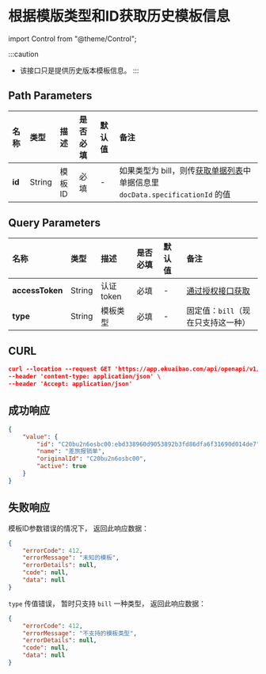 # 根据模版类型和ID获取历史模板信息

import Control from "@theme/Control";

<Control
method="GET"
url="/api/openapi/v1/specifications/$`id`"
/>

:::caution
- 该接口只是提供历史版本模板信息。
:::


## Path Parameters

| 名称 | 类型 | 描述 | 是否必填 | 默认值 | 备注 |
| :--- | :--- | :--- | :--- |:--- | :--- |
| **id** | String | 模板ID | 必填 | - | 如果类型为 bill，则传[获取单据列表](/docs/open-api/flows/get-forms-sequences)中单据信息里 `docData.specificationId` 的值 |

## Query Parameters

| 名称 | 类型 | 描述 | 是否必填 | 默认值 | 备注 |
| :--- | :--- | :--- | :--- |:--- | :--- |
| **accessToken** | String  | 认证token	| 必填 | - | [通过授权接口获取](/docs/open-api/getting-started/auth) |
| **type**        | String  | 模板类型    | 必填 | - | 固定值：`bill`（现在只支持这一种）|

## CURL
```json
curl --location --request GET 'https://app.ekuaibao.com/api/openapi/v1/specifications/$C20bu2n6osbc00:ebd338960d9053892b3fd86dfa6f31690d014de7?accessToken=qUMbutefrU8U00&type=bill' \
--header 'content-type: application/json' \
--header 'Accept: application/json'
```

## 成功响应
```json
{
    "value": {
        "id": "C20bu2n6osbc00:ebd338960d9053892b3fd86dfa6f31690d014de7",  //单据模板版本ID
        "name": "差旅报销单",                                              //单据模板名称
        "originalId": "C20bu2n6osbc00",                                   //单据模板ID
        "active": true                                                    //是否启用
    }
}
```

## 失败响应
模板ID参数错误的情况下， 返回此响应数据：
```json
{
    "errorCode": 412,
    "errorMessage": "未知的模板",
    "errorDetails": null,
    "code": null,
    "data": null
}
```

`type` 传值错误， 暂时只支持 `bill` 一种类型， 返回此响应数据：
```json
{
    "errorCode": 412,
    "errorMessage": "不支持的模板类型",
    "errorDetails": null,
    "code": null,
    "data": null
}
```